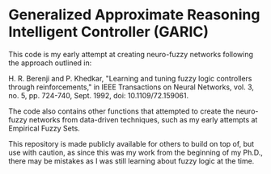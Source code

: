 # Generalized Approximate Reasoning Intelligent Controller (GARIC)

This code is my early attempt at creating neuro-fuzzy networks following the approach outlined in:

H. R. Berenji and P. Khedkar, "Learning and tuning fuzzy logic controllers through reinforcements," in IEEE Transactions on Neural Networks, vol. 3, no. 5, pp. 724-740, Sept. 1992, doi: 10.1109/72.159061.

The code also contains other functions that attempted to create the neuro-fuzzy networks from data-driven techniques, such as my early attempts at Empirical Fuzzy Sets.

This repository is made publicly available for others to build on top of, but use with caution, as since this was my work from the beginning of my Ph.D., there may be mistakes as I was still learning about fuzzy logic at the time. 
